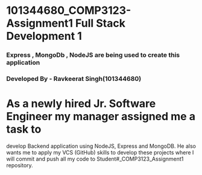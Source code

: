# 101344680_COMP3123-Assignment1 Full Stack Development 1


### Express , MongoDb , NodeJS are being used to create this application


### Developed By - <b>Ravkeerat Singh(101344680)</b>


# As a newly hired Jr. Software Engineer my manager assigned me a task to
develop Backend application using NodeJS, Express and MongoDB. He also
wants me to apply my VCS (GitHub) skills to develop these projects where I
will commit and push all my code to Student#_COMP3123_Assignment1
repository.
